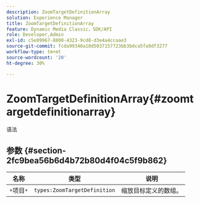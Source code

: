 ```yaml
---
description: ZoomTargetDefinitionArray
solution: Experience Manager
title: ZoomTargetDefinitionArray
feature: Dynamic Media Classic，SDK/API
role: Developer,Admin
exl-id: c5e89967-8800-4323-9cd8-d3e4a4ccaae3
source-git-commit: fcda99340a18d5037157723bb3bdca5fa9df3277
workflow-type: tm+mt
source-wordcount: '20'
ht-degree: 30%

---
```


# ZoomTargetDefinitionArray{#zoomtargetdefinitionarray}

语法

## 参数 {#section-2fc9bea56b6d4b72b80d4f04c5f9b862}

| 名称 | 类型 | 说明 |
|---|---|---|
| `*`项目`*` | `types:ZoomTargetDefinition` | 缩放目标定义的数组。 |
